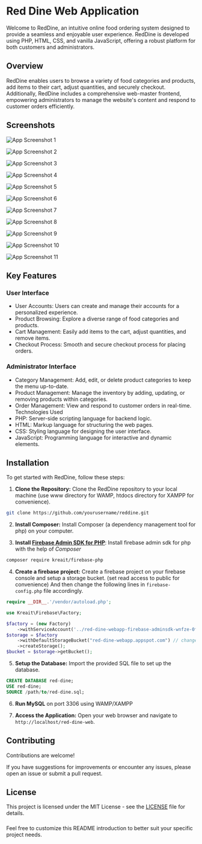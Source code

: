 
# Red Dine Web Application

Welcome to RedDine, an intuitive online food ordering system designed to provide a seamless and enjoyable user experience. RedDine is developed using PHP, HTML, CSS, and vanilla JavaScript, offering a robust platform for both customers and administrators.


## Overview

RedDine enables users to browse a variety of food categories and products, add items to their cart, adjust quantities, and securely checkout. Additionally, RedDine includes a comprehensive web-master frontend, empowering administrators to manage the website's content and respond to customer orders efficiently.
## Screenshots

![App Screenshot 1](https://i.ibb.co/zfwdCfF/Screenshot-18-5-2024-23729-localhost.jpg)

![App Screenshot 2](https://i.ibb.co/TRgB70H/Screenshot-18-5-2024-23729-localhost.jpg)

![App Screenshot 3](https://i.ibb.co/QvyGQQ7/Screenshot-18-5-2024-23729-localhost.jpg)

![App Screenshot 4](https://i.ibb.co/TtSfcgr/Screenshot-18-5-2024-23729-localhost.jpg)

![App Screenshot 5](https://i.ibb.co/FDvqnWF/Screenshot-18-5-2024-23623-localhost.jpg)

![App Screenshot 6](https://i.ibb.co/GQhn7z1/Screenshot-18-5-2024-23729-localhost.jpg)

![App Screenshot 7](https://i.ibb.co/LPcHvsw/Screenshot-18-5-2024-23729-localhost.jpg)

![App Screenshot 8](https://i.ibb.co/C8R4Hcn/Screenshot-18-5-2024-23729-localhost.jpg)

![App Screenshot 9](https://i.ibb.co/CW0jGc6/Screenshot-18-5-2024-23729-localhost.jpg)

![App Screenshot 10](https://i.ibb.co/tLQkwX8/Screenshot-18-5-2024-23623-localhost.jpg)

![App Screenshot 11](https://i.ibb.co/PrNK12d/Screenshot-18-5-2024-23729-localhost.jpg)


## Key Features
### User Interface
- User Accounts: Users can create and manage their accounts for a personalized experience.
- Product Browsing: Explore a diverse range of food categories and products.
- Cart Management: Easily add items to the cart, adjust quantities, and remove items.
- Checkout Process: Smooth and secure checkout process for placing orders.

### Administrator Interface
- Category Management: Add, edit, or delete product categories to keep the menu up-to-date.
- Product Management: Manage the inventory by adding, updating, or removing products within categories.
- Order Management: View and respond to customer orders in real-time.
Technologies Used
- PHP: Server-side scripting language for backend logic.
- HTML: Markup language for structuring the web pages.
- CSS: Styling language for designing the user interface.
- JavaScript: Programming language for interactive and dynamic elements.


## Installation

To get started with RedDine, follow these steps:

1. **Clone the Repository:** Clone the RedDine repository to your local machine (use www directory for WAMP, htdocs directory for XAMPP for convenience).
```bash
git clone https://github.com/yourusername/reddine.git
```

2. **Install Composer:** Install Composer (a dependency management tool for php) on your computer.

3. **Install [Firebase Admin SDK for PHP]("firebase-php.readthedocs.io")**: Install firebase admin sdk for php with the help of *Composer*
```bash
composer require kreait/firebase-php
```

4. **Create a firebase project:** Create a firebase project on your firebase console and setup a storage bucket. (set read access to public for convenience) And then change the following lines in `firebase-config.php` file accordingly.
```php
require __DIR__.'/vendor/autoload.php';

use Kreait\Firebase\Factory;

$factory = (new Factory)
    ->withServiceAccount('../red-dine-webapp-firebase-adminsdk-wnfze-0f6fd46e97.json'); // change this line accordingly
$storage = $factory
    ->withDefaultStorageBucket("red-dine-webapp.appspot.com") // change this line accordingly
    ->createStorage();
$bucket = $storage->getBucket();
```

5. **Setup the Database:** Import the provided SQL file to set up the database.
```sql
CREATE DATABASE red-dine;
USE red-dine;
SOURCE /path/to/red-dine.sql;
```

6. **Run MySQL** on port 3306 using WAMP/XAMPP

7. **Access the Application:** Open your web browser and navigate to `http://localhost/red-dine-web`.
## Contributing

Contributions are welcome! 

If you have suggestions for improvements or encounter any issues, please open an issue or submit a pull request.


## License
This project is licensed under the MIT License - see the [LICENSE]("https://github.com/DilanSriyantha/red-dine-web-application?tab=MIT-1-ov-file#readme") file for details.


### 
Feel free to customize this README introduction to better suit your specific project needs.
